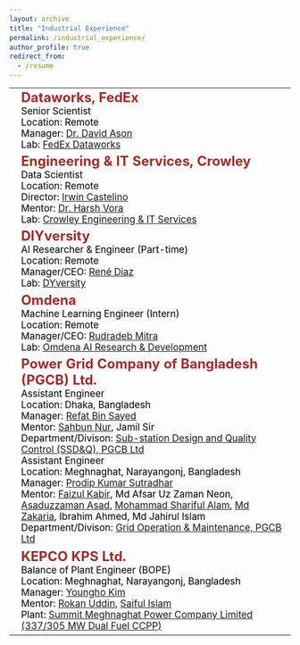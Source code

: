 ```yaml
---
layout: archive
title: "Industrial Experience"
permalink: /industrial_experience/
author_profile: true
redirect_from:
  - /resume
---
```


<table class="table__tablenospace">
  <tr>
    <td class="table__tablenospace"><img src='/images/FedEx_Dataworks.png' style='height:100px;width:250px'></td>
    <td class="table__tablenospace" width="600px">
      <span style="color:black; font-size:17px">
        <font color="brown" size="5"><b>Dataworks, FedEx</b></font><br/>
        Senior Scientist <!--[May 2022 – Present]--><br/>
        Location: Remote <br/>
        Manager: <a href="https://www.linkedin.com/in/dave-ason-60a0109/" target="_blank">Dr. David Ason</a><br/>
        Lab: <a href="https://www.fedex.com/en-us/dataworks.html" target="_blank">FedEx Dataworks</a>
      </span>
    </td>
  </tr>
  <tr>
    <td class="table__tablenospace"><img src='/images/Crowley.png' style='height:80px;width:250px'></td>
    <td class="table__tablenospace" width="600px">
      <span style="color:black; font-size:17px">
        <font color="brown" size="5"><b>Engineering & IT Services, Crowley</b></font><br/>
        Data Scientist <!--[January 2022 – May 2022]--><br/>
        Location: Remote<br/>
        Director: <a href="https://www.linkedin.com/in/irwinc/" target="_blank">Irwin Castelino</a><br/> 
        Mentor: <a href="https://www.linkedin.com/in/hbv91/" target="_blank">Dr. Harsh Vora</a><br/>
        Lab: <a href="https://www.crowley.com/" target="_blank">Crowley Engineering & IT Services</a>
      </span>
    </td>
  </tr>
  <tr>
    <td class="table__tablenospace"><img src='/images/DIYversity.png' style='height:100px;width:250px'></td>
    <td class="table__tablenospace" width="600px">
      <span style="color:black; font-size:17px">
        <font color="brown" size="5"><b>DIYversity</b></font><br/>
        AI Researcher & Engineer (Part-time) <!--[January 2022 – February 2022]--><br/>
        Location: Remote <br/>        
        Manager/CEO: <a href="https://www.linkedin.com/in/renediaz-ux/" target="_blank">René Diaz</a><br/>
        Lab: <a href="https://www.f6s.com/company/diyversity" target="_blank">DYversity</a>
      </span>
    </td>
  </tr>
  <tr>
    <td class="table__tablenospace"><img src='/images/Omdena.png' style='height:100px;width:250px'></td>
    <td class="table__tablenospace" width="600px">
      <span style="color:black; font-size:17px">
        <font color="brown" size="5"><b>Omdena</b></font><br/>
        Machine Learning Engineer (Intern) <!--[May 2021 – July 2021]--><br/>
        Location: Remote <br/>        
        Manager/CEO: <a href="https://www.linkedin.com/in/mitrar/" target="_blank">Rudradeb Mitra</a><br/>
        Lab: <a href="https://www.omdena.com/" target="_blank">Omdena AI Research & Development</a>
      </span>
    </td>
  </tr>
  <tr>
    <td class="table__tablenospace"><img src='/images/PGCB.png' style='height:150px;width:150px'></td>
    <td class="table__tablenospace" width="600px">
      <span style="color:black; font-size:17px">
        <font color="brown" size="5"><b>Power Grid Company of Bangladesh (PGCB) Ltd.</b></font><br/>
        Assistant Engineer <!--[May 2017 – August 2017]--><br/>
        Location: Dhaka, Bangladesh <br/>          
        Manager: <a href="https://www.linkedin.com/in/refat-bin-sayed-47029a3a/" target="_blank">Refat Bin Sayed</a><br/>
        Mentor: <a href="https://www.linkedin.com/in/sahbun-nur-b098258/" target="_blank">Sahbun Nur</a>, 
        Jamil Sir<br/>
        Department/Divison: <a href="https://pgcb.gov.bd/" target="_blank">Sub-station Design and Quality Control (SSD&Q), PGCB Ltd</a><br/>
        Assistant Engineer <!--[June 2014 – May 2017]--><br/>
        Location: Meghnaghat, Narayangonj, Bangladesh <br/>         
        Manager: <a href="https://www.linkedin.com/in/prodip-kumar-sutradhar-726147137/" target="_blank">Prodip Kumar Sutradhar</a><br/>
        Mentor: <a href="https://www.linkedin.com/in/faizul-kabir-97a8571b2/" target="_blank">Faizul Kabir</a>, Md Afsar Uz Zaman Neon, 
        <a href="https://www.linkedin.com/in/asaduzzamanpgcb/" target="_blank">Asaduzzaman Asad</a>,
        <a href="https://www.linkedin.com/in/mohammad-shariful-alam-70b58235/" target="_blank">Mohammad Shariful Alam</a>,
        <a href="https://www.linkedin.com/in/md-zakaria-0a56691b2/" target="_blank">Md Zakaria</a>,        
        Ibrahim Ahmed, Md Jahirul Islam<br/>
        Department/Divison: <a href="https://pgcb.gov.bd/" target="_blank">Grid Operation & Maintenance, PGCB Ltd</a>        
      </span>
    </td>
  </tr>
  <tr>
    <td class="table__tablenospace"><img src='/images/kepco_kps.png' style='height:150px;width:150px'></td>
    <td class="table__tablenospace" width="600px">
      <span style="color:black; font-size:17px">
        <font color="brown" size="5"><b>KEPCO KPS Ltd.</b></font><br/>
        Balance of Plant Engineer (BOPE) <!--[September 2013 – June 2014]--><br/>
        Location: Meghnaghat, Narayangonj, Bangladesh <br/>         
        Manager: <a href="https://www.linkedin.com/in/youngho-kim-a73a57237/">Youngho Kim</a><br/>
        Mentor: <a href="https://www.linkedin.com/in/rokan-uddin-1373862a/" target="_blank">Rokan Uddin</a>, 
        <a href="https://www.linkedin.com/in/saiful-islam-a3398940/" target="_blank">Saiful Islam</a>        
        <br/>
        Plant: <a href="https://summitpowerinternational.com/summit-meghnaghat-power-company-limited" target="_blank">Summit Meghnaghat Power Company Limited (337/305 MW Dual Fuel CCPP)</a>
      </span>
    </td>
  </tr>
</table>

    
    
